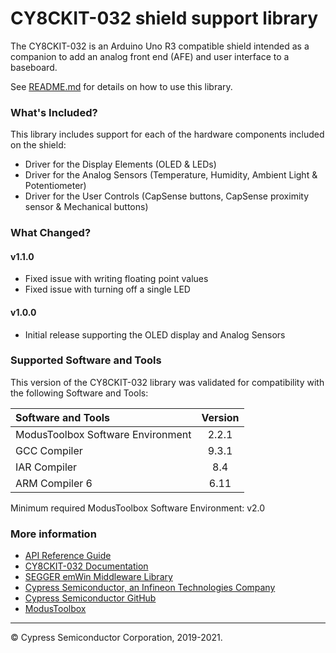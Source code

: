 # CY8CKIT-032 shield support library
The CY8CKIT-032 is an Arduino Uno R3 compatible shield intended as a companion to add an analog front end (AFE) and user interface to a baseboard.

See [README.md](README.md) for details on how to use this library.

### What's Included?
This library includes support for each of the hardware components included on the shield:

* Driver for the Display Elements (OLED & LEDs)
* Driver for the Analog Sensors (Temperature, Humidity, Ambient Light & Potentiometer)
* Driver for the User Controls (CapSense buttons, CapSense proximity sensor & Mechanical buttons)

### What Changed?
#### v1.1.0
* Fixed issue with writing floating point values
* Fixed issue with turning off a single LED
#### v1.0.0
* Initial release supporting the OLED display and Analog Sensors

### Supported Software and Tools
This version of the CY8CKIT-032 library was validated for compatibility with the following Software and Tools:

| Software and Tools                        | Version |
| :---                                      | :----:  |
| ModusToolbox Software Environment         | 2.2.1   |
| GCC Compiler                              | 9.3.1   |
| IAR Compiler                              | 8.4     |
| ARM Compiler 6                            | 6.11    |

Minimum required ModusToolbox Software Environment: v2.0

### More information

* [API Reference Guide](https://cypresssemiconductorco.github.io/cy8ckit-032/html/index.html)
* [CY8CKIT-032 Documentation](https://www.cypress.com/documentation/development-kitsboards/cy8ckit-032-psoc-analog-front-end-afe-arduino-shield)
* [SEGGER emWin Middleware Library](https://github.com/cypresssemiconductorco/emwin)
* [Cypress Semiconductor, an Infineon Technologies Company](http://www.cypress.com)
* [Cypress Semiconductor GitHub](https://github.com/cypresssemiconductorco)
* [ModusToolbox](https://www.cypress.com/products/modustoolbox-software-environment)

---
© Cypress Semiconductor Corporation, 2019-2021.
